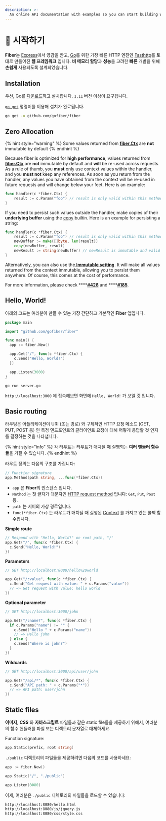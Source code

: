 ```yaml
---
description: >-
  An online API documentation with examples so you can start building web apps with Fiber right away!
---
```


# 📖 시작하기

**Fiber**는 [Express](https://github.com/expressjs/express)에서 영감을 받고, [Go](https://golang.org/doc/)를 위한 가장 빠른 HTTP 엔진인 [Fasthttp](https://github.com/valyala/fasthttp)를 토대로 만들어진 **웹 프레임워크** 입니다. **비 메모리 할당**과 **성능**을 고려한 **빠른** 개발을 위해 **손쉽게** 사용되도록 설계되었습니다.

## Installation

우선, Go를 [다운로드](https://golang.org/dl/)하고 설치합니다. `1.11` 버전 이상이 요구됩니다.

[`go get`](https://golang.org/cmd/go/#hdr-Add_dependencies_to_current_module_and_install_them) 명령어를 이용해 설치가 완료됩니다.

```bash
go get -u github.com/gofiber/fiber
```

## Zero Allocation

{% hint style="warning" %}
Some values returned from [**fiber.Ctx**](ctx.md) are **not** immutable by default
{% endhint %}

Because fiber is optimized for **high performance**, values returned from [**fiber.Ctx**](ctx.md) are **not** immutable by default and **will** be re-used across requests. As a rule of thumb, you **must** only use context values within the handler, and you **must not** keep any references. As soon as you return from the handler, any values you have obtained from the context will be re-used in future requests and will change below your feet. Here is an example:

```go
func handler(c *fiber.Ctx) {
    result := c.Param("foo") // result is only valid within this method
}
```

If you need to persist such values outside the handler, make copies of their **underlying buffer** using the [copy](https://golang.org/pkg/builtin/#copy) builtin. Here is an example for persisting a string:

```go
func handler(c *fiber.Ctx) {
    result := c.Param("foo") // result is only valid within this method
    newBuffer := make([]byte, len(result))
    copy(newBuffer, result)
    newResult := string(newBuffer) // newResult is immutable and valid forever
}
```

Alternatively, you can also use the[ **Immutable setting**](app.md#settings). It will make all values returned from the context immutable, allowing you to persist them anywhere. Of course, this comes at the cost of performance.

For more information, please check ****[**\#426**](https://github.com/gofiber/fiber/issues/426) and ****[**\#185**](https://github.com/gofiber/fiber/issues/185).

## Hello, World!

아래의 코드는 여러분이 만들 수 있는 가장 간단하고 기본적인 **Fiber** 앱입니다.

```go
package main

import "github.com/gofiber/fiber"

func main() {
  app := fiber.New()

  app.Get("/", func(c *fiber.Ctx) {
    c.Send("Hello, World!")
  })

  app.Listen(3000)
}
```

```text
go run server.go
```

`http://localhost:3000` 에 접속해보면 화면에 `Hello, World!` 가 보일 것 입니다.

## Basic routing

라우팅은 어플리케이션이 URI \(또는 경로\) 와 구체적인 HTTP 요청 메소드 \(GET, PUT, POST 등\) 인 특정 엔드포인트의 클라이언트 요청에 대해 어떻게 응답할 것 인지를 결정하는 것을 나타냅니다.

{% hint style="info" %}
각 라우트는 라우트가 매치될 때 실행되는 **여러 핸들러 함수들**을 가질 수 있습니다.
{% endhint %}

라우트 정의는 다음의 구조를 가집니다:

```go
// Function signature
app.Method(path string, ...func(*fiber.Ctx))
```

* `app` 은 **Fiber**의 인스턴스 입니다.
* `Method` 는 첫 글자가 대문자인 [HTTP request method](https://fiber.wiki/application#methods) 입니다: `Get`, `Put`, `Post` 등.
* `path` 는 서버의 가상 경로입니다.
* `func(*fiber.Ctx)` 는 라우트가 매치될 때 실행된 [Context](https://fiber.wiki/context) 를 가지고 있는 콜백 함수입니다.

**Simple route**

```go
// Respond with "Hello, World!" on root path, "/"
app.Get("/", func(c *fiber.Ctx) {
  c.Send("Hello, World!")
})
```

**Parameters**

```go
// GET http://localhost:8080/hello%20world

app.Get("/:value", func(c *fiber.Ctx) {
  c.Send("Get request with value: " + c.Params("value"))
  // => Get request with value: hello world
})
```

**Optional parameter**

```go
// GET http://localhost:3000/john

app.Get("/:name?", func(c *fiber.Ctx) {
  if c.Params("name") != "" {
    c.Send("Hello " + c.Params("name"))
    // => Hello john
  } else {
    c.Send("Where is john?")
  }
})
```

**Wildcards**

```go
// GET http://localhost:3000/api/user/john

app.Get("/api/*", func(c *fiber.Ctx) {
  c.Send("API path: " + c.Params("*"))
  // => API path: user/john
})
```

## Static files

**이미지**, **CSS** 와 **자바스크립트** 파일들과 같은 static file들을 제공하기 위해서, 여러분의 함수 핸들러를 파일 또는 디렉토리 문자열로 대체하세요.

Function signature:

```go
app.Static(prefix, root string)
```

`./public` 디렉토리의 파일들을 제공하려면 다음의 코드를 사용하세요:

```go
app := fiber.New()

app.Static("/", "./public") 

app.Listen(8080)
```

이제, 여러분은 `./public` 디렉토리의 파일들을 로드할 수 있습니다:

```bash
http://localhost:8080/hello.html
http://localhost:8080/js/jquery.js
http://localhost:8080/css/style.css
```

